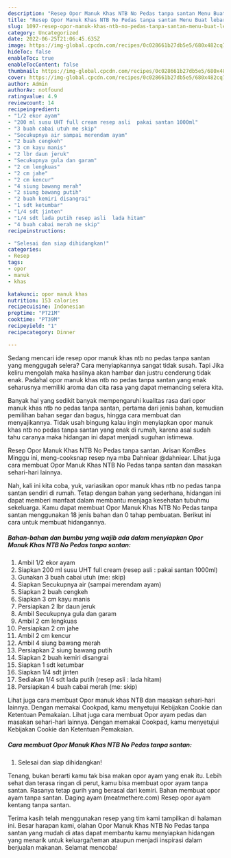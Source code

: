 ```yaml
---
description: "Resep Opor Manuk Khas NTB No Pedas tanpa santan Menu Buat lebaran"
title: "Resep Opor Manuk Khas NTB No Pedas tanpa santan Menu Buat lebaran"
slug: 1097-resep-opor-manuk-khas-ntb-no-pedas-tanpa-santan-menu-buat-lebaran
category: Uncategorized
date: 2022-06-25T21:06:45.635Z
image: https://img-global.cpcdn.com/recipes/0c028661b27db5e5/680x482cq70/opor-manuk-khas-ntb-no-pedas-tanpa-santan-foto-resep-utama.jpg
hideToc: false
enableToc: true
enableTocContent: false
thumbnail: https://img-global.cpcdn.com/recipes/0c028661b27db5e5/680x482cq70/opor-manuk-khas-ntb-no-pedas-tanpa-santan-foto-resep-utama.jpg
cover: https://img-global.cpcdn.com/recipes/0c028661b27db5e5/680x482cq70/opor-manuk-khas-ntb-no-pedas-tanpa-santan-foto-resep-utama.jpg
author: Admin
authorAv: notfound
ratingvalue: 4.9
reviewcount: 14
recipeingredient:
- "1/2 ekor ayam"
- "200 ml susu UHT full cream resep asli  pakai santan 1000ml"
- "3 buah cabai utuh me skip"
- "Secukupnya air sampai merendam ayam"
- "2 buah cengkeh"
- "3 cm kayu manis"
- "2 lbr daun jeruk"
- "Secukupnya gula dan garam"
- "2 cm lengkuas"
- "2 cm jahe"
- "2 cm kencur"
- "4 siung bawang merah"
- "2 siung bawang putih"
- "2 buah kemiri disangrai"
- "1 sdt ketumbar"
- "1/4 sdt jinten"
- "1/4 sdt lada putih resep asli  lada hitam"
- "4 buah cabai merah me skip"
recipeinstructions:

- "Selesai dan siap dihidangkan!"
categories:
- Resep
tags:
- opor
- manuk
- khas

katakunci: opor manuk khas 
nutrition: 153 calories
recipecuisine: Indonesian
preptime: "PT21M"
cooktime: "PT39M"
recipeyield: "1"
recipecategory: Dinner

---
```



Sedang mencari ide resep opor manuk khas ntb no pedas tanpa santan yang menggugah selera? Cara menyiapkannya sangat tidak susah. Tapi Jika keliru mengolah maka hasilnya akan hambar dan justru cenderung tidak enak. Padahal opor manuk khas ntb no pedas tanpa santan yang enak seharusnya memiliki aroma dan cita rasa yang dapat memancing selera kita.


Banyak hal yang sedikit banyak mempengaruhi kualitas rasa dari opor manuk khas ntb no pedas tanpa santan, pertama dari jenis bahan, kemudian pemilihan bahan segar dan bagus, hingga cara membuat dan menyajikannya. Tidak usah bingung kalau ingin menyiapkan opor manuk khas ntb no pedas tanpa santan yang enak di rumah, karena asal sudah tahu caranya maka hidangan ini dapat menjadi suguhan istimewa.

Resep Opor Manuk Khas NTB No Pedas tanpa santan. Arisan KomBes Minggu ini, meng-cooksnap resep nya mba Dahniear @dahniear. Lihat juga cara membuat Opor Manuk Khas NTB No Pedas tanpa santan dan masakan sehari-hari lainnya.


Nah, kali ini kita coba, yuk, variasikan opor manuk khas ntb no pedas tanpa santan sendiri di rumah. Tetap dengan bahan yang sederhana, hidangan ini dapat memberi manfaat dalam membantu menjaga kesehatan tubuhmu sekeluarga. Kamu dapat membuat Opor Manuk Khas NTB No Pedas tanpa santan menggunakan 18 jenis bahan dan 0 tahap pembuatan. Berikut ini cara untuk membuat hidangannya.

<!--inarticleads1-->

##### Bahan-bahan dan bumbu yang wajib ada dalam menyiapkan Opor Manuk Khas NTB No Pedas tanpa santan:

1. Ambil 1/2 ekor ayam
1. Siapkan 200 ml susu UHT full cream (resep asli : pakai santan 1000ml)
1. Gunakan 3 buah cabai utuh (me: skip)
1. Siapkan Secukupnya air (sampai merendam ayam)
1. Siapkan 2 buah cengkeh
1. Siapkan 3 cm kayu manis
1. Persiapkan 2 lbr daun jeruk
1. Ambil Secukupnya gula dan garam
1. Ambil 2 cm lengkuas
1. Persiapkan 2 cm jahe
1. Ambil 2 cm kencur
1. Ambil 4 siung bawang merah
1. Persiapkan 2 siung bawang putih
1. Siapkan 2 buah kemiri disangrai
1. Siapkan 1 sdt ketumbar
1. Siapkan 1/4 sdt jinten
1. Sediakan 1/4 sdt lada putih (resep asli : lada hitam)
1. Persiapkan 4 buah cabai merah (me: skip)


Lihat juga cara membuat Opor manuk khas NTB dan masakan sehari-hari lainnya. Dengan memakai Cookpad, kamu menyetujui Kebijakan Cookie dan Ketentuan Pemakaian. Lihat juga cara membuat Opor ayam pedas dan masakan sehari-hari lainnya. Dengan memakai Cookpad, kamu menyetujui Kebijakan Cookie dan Ketentuan Pemakaian. 

<!--inarticleads2-->

##### Cara membuat Opor Manuk Khas NTB No Pedas tanpa santan:


1. Selesai dan siap dihidangkan!

Tenang, bukan berarti kamu tak bisa makan opor ayam yang enak itu. Lebih sehat dan terasa ringan di perut, kamu bisa membuat opor ayam tanpa santan. Rasanya tetap gurih yang berasal dari kemiri. Bahan membuat opor ayam tanpa santan. Daging ayam (meatmethere.com) Resep opor ayam kentang tanpa santan. 

Terima kasih telah menggunakan resep yang tim kami tampilkan di halaman ini. Besar harapan kami, olahan Opor Manuk Khas NTB No Pedas tanpa santan yang mudah di atas dapat membantu kamu menyiapkan hidangan yang menarik untuk keluarga/teman ataupun menjadi inspirasi dalam berjualan makanan. Selamat mencoba!
